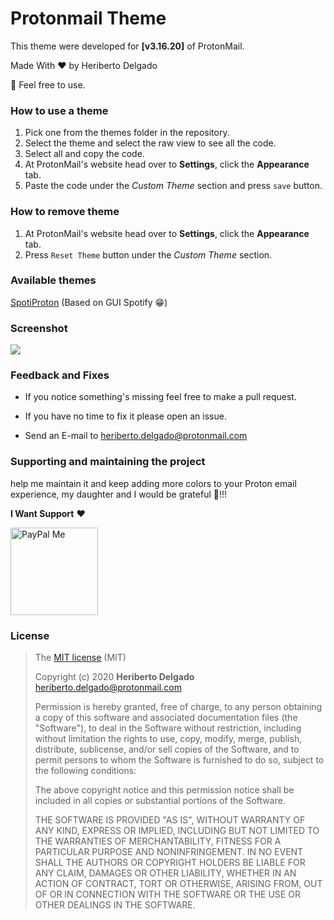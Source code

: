 # Protonmail Theme

This theme were developed for **[v3.16.20]** of ProtonMail.

Made With ❤️ by Heriberto Delgado

🎉️ Feel free to use.



### How to use a theme

1. Pick one from the themes folder in the repository.
2. Select the theme and select the raw view to see all the code.
3. Select all and copy the code.
4. At ProtonMail's website head over to **Settings**, click the **Appearance** tab.
5. Paste the code under the *Custom Theme* section and press <code>save</code> button.



### How to remove theme

1. At ProtonMail's website head over to **Settings**, click the **Appearance** tab.
2. Press <code>Reset Theme</code> button under the *Custom Theme* section.



### Available themes

[SpotiProton](themes/SpotiProton.css) (Based on GUI Spotify 😁️)



### Screenshot

![](assets/theme.gif)



### Feedback and Fixes

* If you notice something's missing feel free to make a pull request. 

* If you have no time to fix it please open an issue.
* Send an E-mail to heriberto.delgado@protonmail.com



### Supporting and maintaining the project

help me maintain it and keep adding more colors to your Proton email experience, my daughter and I would be grateful 🎉️!!! 



**I Want Support** ❤️

<a href='https://www.paypal.me/heriberto1717'>
<img src='https://www.paypalobjects.com/en_US/MX/i/btn/btn_donateCC_LG.gif' alt='PayPal Me' width='140' />
</a>

### License

>The [MIT license](https://opensource.org/licenses/MIT) (MIT)
>
>Copyright (c) 2020 **Heriberto Delgado** <heriberto.delgado@protonmail.com>
>
>Permission is hereby granted, free of charge, to any person obtaining a copy of this software and associated documentation files (the "Software"), to deal in the Software without restriction, including without limitation the rights to use, copy, modify, merge, publish, distribute, sublicense, and/or sell copies of the Software, and to permit persons to whom the Software is furnished to do so, subject to the following conditions:
>
>The above copyright notice and this permission notice shall be included in all copies or substantial portions of the Software.
>
>THE SOFTWARE IS PROVIDED "AS IS", WITHOUT WARRANTY OF ANY KIND, EXPRESS OR IMPLIED, INCLUDING BUT NOT LIMITED TO THE WARRANTIES OF MERCHANTABILITY, FITNESS FOR A PARTICULAR PURPOSE AND NONINFRINGEMENT. IN NO EVENT SHALL THE AUTHORS OR COPYRIGHT HOLDERS BE LIABLE FOR ANY CLAIM, DAMAGES OR OTHER LIABILITY, WHETHER IN AN ACTION OF CONTRACT, TORT OR OTHERWISE, ARISING FROM, OUT OF OR IN CONNECTION WITH THE SOFTWARE OR THE USE OR OTHER DEALINGS IN THE SOFTWARE.
